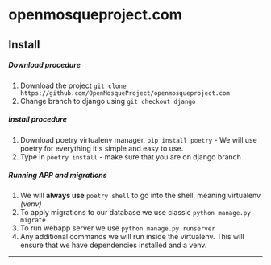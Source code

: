 # openmosqueproject.com

## Install

##### Download procedure
1. Download the project `git clone https://github.com/OpenMosqueProject/openmosqueproject.com`
2. Change branch to django using `git checkout django` 

##### Install procedure
1. Download poetry virtualenv manager, `pip install poetry` - We will use poetry for everything it's simple and easy to use.
2. Type in `poetry install` - make sure that you are on django branch

##### Running APP and migrations
1. We will **always use** `poetry shell` to go into the shell, meaning virtualenv _(venv)_
2. To apply migrations to our database we use classic `python manage.py migrate`
3. To run webapp server we use `python manage.py runserver`
4. Any additional commands we will run inside the virtualenv. This will ensure that we have dependencies installed and a venv. 

----
